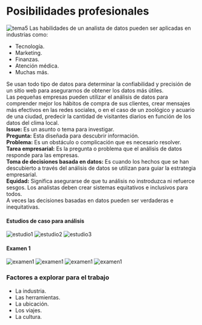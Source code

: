 # Posibilidades profesionales  
![tema5](./img/tema5)
Las habilidades de un analista de datos pueden ser aplicadas en industrias como:  
- Tecnología.  
- Marketing.  
- Finanzas.  
- Atención médica.    
- Muchas más.   

Se usan todo tipo de datos para determinar la confiabilidad y precisión de un sitio web para asegurarnos de obtener los datos más útiles.  
Las pequeñas empresas pueden utilizar el análisis de datos para comprender mejor los hábitos de compra de sus clientes, crear mensajes más efectivos en las redes sociales, o en el caso de un zoológico y acuario de una ciudad, predecir la cantidad de visitantes diarios en función de los datos del clima local.  
**Issue:** Es un asunto o tema para investigar.  
**Pregunta:** Esta diseñada para descubrir información.  
**Problema:** Es un obstáculo o complicación que es necesario resolver.  
**Tarea empresarial:** Es la pregunta o problema que el análisis de datos responde para las empresas.  
**Toma de decisiones basada en datos:** Es cuando los hechos que se han descubierto a través del análisis de datos se utilizan para guiar la estrategia empresarial.  
**Equidad:** Significa asegurarse de que tu análisis no instroduzca ni refuerce sesgos. Los analistas deben crear sistemas equitativos e inclusivos para todos.  
A veces las decisiones basadas en datos pueden ser verdaderas e inequitativas.  
#### Estudios de caso para análisis
![estudio1](./img/estudio_caso1)
![estudio2](./img/estudio_caso2)
![estudio3](./img/estudio_caso3)
#### Examen 1
![examen1](./img/ex1_1)
![examen1](./img/ex1_2)
![examen1](./img/ex1_3)
![examen1](./img/ex1_4)  

### Factores a explorar para el trabajo
- La industria.  
- Las herramientas.  
- La ubicación.  
- Los viajes.  
- La cultura.  

